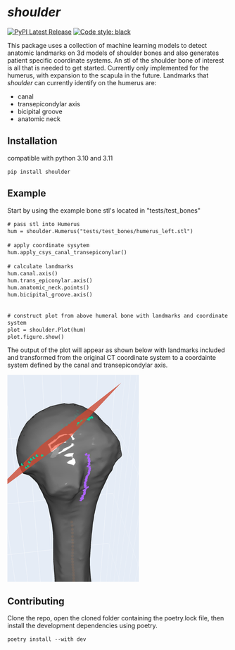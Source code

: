 # *shoulder*

[![PyPI Latest Release](https://img.shields.io/pypi/v/shoulder.svg)](https://pypi.org/project/shoulder/)
[![Code style: black](https://img.shields.io/badge/code%20style-black-000000.svg)](https://github.com/psf/black)

This package uses a collection of machine learning models to detect anatomic landmarks on 3d models of shoulder bones and also generates patient specific coordinate systems. An stl of the shoulder bone of interest is all that is needed to get started. Currently only implemented for the humerus,  with expansion to the scapula in the future. Landmarks that *shoulder* can currently identify on the humerus are:

- canal 
- transepicondylar axis
- bicipital groove
- anatomic neck 


## Installation
compatible with python 3.10 and 3.11
```
pip install shoulder
```

## Example
Start by using the example bone stl's located in "tests/test_bones"

    # pass stl into Humerus
    hum = shoulder.Humerus("tests/test_bones/humerus_left.stl")

    # apply coordinate sysytem
    hum.apply_csys_canal_transepiconylar()
    
    # calculate landmarks
    hum.canal.axis()
    hum.trans_epiconylar.axis()
    hum.anatomic_neck.points()
    hum.bicipital_groove.axis()


    # construct plot from above humeral bone with landmarks and coordinate system
    plot = shoulder.Plot(hum)
    plot.figure.show()

The output of the plot will appear as shown below with landmarks included and transformed from the original CT coordinate system to a coordainte system defined by the canal and transepicondylar axis.

![Plot of Example code above](https://raw.githubusercontent.com/gregspangenberg/shoulder/main/images/plot.png)


## Contributing 
Clone the repo, open the cloned folder containing the poetry.lock file, then install the development dependencies using poetry. 
```
poetry install --with dev
```

